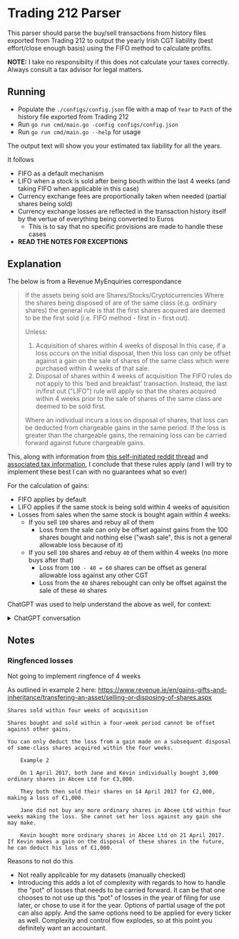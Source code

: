 # Trading 212 Parser

This parser should parse the buy/sell transactions from history files exported from Trading 212 to output the yearly Irish CGT liability (best effort/close enough basis) using the FIFO method to calculate profits.

**NOTE:** I take no responsibilty if this does not calculate your taxes correctly. Always consult a tax advisor for legal matters. 

## Running

* Populate the `./configs/config.json` file with a map of `Year` to `Path` of the history file exported from Trading 212
* Run `go run cmd/main.go -config configs/config.json`
* Run `go run cmd/main.go --help` for usage

The output text will show you your estimated tax liability for all the years.

It follows
- FIFO as a default mechanism
- LIFO when a stock is sold after being bouth within the last 4 weeks (and taking FIFO when applicable in this case)
- Currency exchange fees are proportionally taken when needed (partial shares being sold)
- Currency exchange losses are reflected in the transaction history itself by the vertue of everything being converted to Euros
    - This is to say that no specific provisions are made to handle these cases
- **READ THE NOTES FOR EXCEPTIONS**

## Explanation

The below is from a Revenue MyEnquiries correspondance

> If the assets being sold are Shares/Stocks/Cryptocurrencies
> Where the shares being disposed of are of the same class (e.g. ordinary shares) the general rule is that the first shares acquired are deemed to be the first sold (i.e. FIFO method - first in - first out).
> 
> Unless:
> 1. Acquisition of shares within 4 weeks of disposal
> In this case, if a loss occurs on the initial disposal, then this loss can only be offset against a gain on the sale of shares of the same class which were purchased within 4 weeks of that sale.
> 2. Disposal of shares within 4 weeks of acquisition
> The FIFO rules do not apply to this 'bed and breakfast' transaction. Instead, the last in/first out ("LIFO") rule will apply so that the shares acquired within 4 weeks prior to the sale of shares of the same class are deemed to be sold first.
> 
> Where an individual incurs a loss on disposal of shares, that loss can be deducted from chargeable gains in the same period. If the loss is greater than the chargeable gains, the remaining loss can be carried forward against future chargeable gains.

This, along with information from [this self-initiated reddit thread](https://www.reddit.com/r/irishpersonalfinance/comments/1gamjte/shares_cgt_calculations_with_their_caveats/) and [associated tax information](https://www.irishstatutebook.ie/eli/1997/act/39/section/581/enacted/en/html#sec581), I conclude that these rules apply (and I will try to implement these best I can with no guarantees what so ever)

For the calculation of gains:
* FIFO applies by default
* LIFO applies if the same stock is being sold within 4 weeks of aquisition
* Losses from sales when the same stock is bought again within 4 weeks:
    * If you sell `100` shares and rebuy all of them
        * Loss from the sale can only be offset against gains from the 100 shares bought and nothing else ("wash sale", this is not a general allowable loss because of it)
    * If you sell `100` shares and rebuy `40` of them within 4 weeks (no more buys after that)
        * Loss from `100 - 40 = 60` shares can be offset as general allowable loss against any other CGT
        * Loss from the `40` shares rebought can only be offset against the sale of these `40` shares

ChatGPT was used to help understand the above as well, for context:

<details>
<summary>ChatGPT conversation</summary>

***You said:***
Explain this in different words to me 

***ChatGPT said:***
Of course! Could you share the text you’d like me to rephrase?

***You said:***
 For the purposes of the Capital Gains Tax Acts, where the same person in the same capacity disposes of shares of the same class as shares which such person acquired within 4 weeks preceding the disposal, the shares disposed of shall be identified with the shares so acquired within those 4 weeks.

***ChatGPT said:***
Under the Capital Gains Tax Acts, if a person sells shares of the same class that they bought within the previous four weeks, those sold shares will be matched with the shares bought during that four-week period.

***You said:***
Give me an example

***ChatGPT said:***
Sure! Here’s an example to clarify this rule:

Let's say:

Sarah owns 100 shares of XYZ Corp.
On March 1st, she buys an additional 50 shares of XYZ Corp.
On March 20th, she sells 50 shares of XYZ Corp.
Under the Capital Gains Tax Acts rule, the 50 shares she sells on March 20th will be considered the same shares she bought on March 1st, since this purchase happened within four weeks of the sale. This means any capital gains or losses Sarah has will be calculated based on the price she paid for the 50 shares on March 1st, not her original 100 shares.

This helps avoid "tax-loss harvesting" where investors could sell and quickly repurchase shares to create a tax benefit.

1/2

***You said:***
Does the mention of share classes mean any shares of the same class can be used in the above. Or does it need to be the same security?

***ChatGPT said:***
The mention of "share class" here means that the rule applies to shares of the same company and class. This means it isn’t enough that the shares belong to the same general class (like "common shares") across different companies; they must be the same security from the same company and of the same class within that company.

So, if you sell shares of XYZ Corp's common shares, the rule applies only to common shares of XYZ Corp that you bought within the previous four weeks. It would not apply to shares of a different company, nor to a different class of shares within XYZ Corp (e.g., if they had both Class A and Class B shares).

***You said:***
Can you explain this section now?

For the purposes of the Capital Gains Tax Acts, where the quantity of shares of the same class disposed of exceeds the quantity of shares of the same class acquired within the period of 4 weeks preceding the disposal, the excess shall be identified with shares of the same class acquired otherwise than within the period of 4 weeks.

***ChatGPT said:***
This section addresses situations where the number of shares sold is greater than the number of shares bought in the previous four weeks.

Here’s how it works:

If you sell more shares than you bought in the four weeks before the sale, the rule first matches the shares you bought within that four-week period. After those are matched, any remaining shares in the sale are then identified with shares that were bought outside that four-week window.

Example
Let's break it down with an example:

Sarah owns 200 shares of XYZ Corp.
On March 1st, she buys an additional 30 shares of XYZ Corp.
On March 20th, she sells 50 shares of XYZ Corp.
Here’s how the rule applies:

The first 30 shares of her sale on March 20th will be identified with the 30 shares she bought on March 1st, as they were purchased within the previous four weeks.
The remaining 20 shares from her sale (since she sold 50 shares total) will be matched with shares she acquired outside the four-week period—likely from her original 200 shares.
This rule ensures that recent purchases are considered first, with any remaining shares matched to older holdings.

***You said:***
can you explain this now

(3) Where a loss accrues to a person on the disposal of shares and such person reacquires shares of the same class within 4 weeks after the disposal, that loss shall not be allowable under section 538 or 546 otherwise than by deduction from a chargeable gain accruing to such person on the disposal of the shares reacquired; but, if the quantity of shares so reacquired is less than the quantity so disposed of, such proportion of the loss shall be allowable under section 538 or 546 as bears the same proportion to the loss on the disposal as the quantity not reacquired bears to the quantity disposed of.

(4) In the case of a man and his wife living with him—

(a) subsections (1) and (2) shall, with the necessary modifications, apply where shares are acquired by one of them and shares of the same class are disposed of within 4 weeks by the other, and

(b) subsection (3) shall, with the necessary modifications, apply also where a loss on the disposal accrues to one of them and the acquisition after the disposal is made by the other.

***ChatGPT said:***
Certainly! These sections deal with rules around capital losses when someone sells shares and then buys similar shares again shortly afterward. Here’s a breakdown of each part:

Section (3)
This section prevents a person from immediately claiming a tax loss if they sell shares at a loss and then buy back the same type of shares within four weeks. This is known as a "bed and breakfasting" rule, aimed at stopping people from creating tax losses to offset gains while still holding essentially the same investment.

Here’s how it works:

If you sell shares at a loss and buy back the same class of shares within four weeks, the loss from the sale is not allowed as a deduction under sections 538 or 546 for tax purposes.

Instead, that loss can only be used to offset a future gain when you eventually sell the reacquired shares.

If you reacquire fewer shares than you originally sold, only part of the loss will be restricted. Specifically, the allowed loss is proportional to the difference between the shares sold and those repurchased.
Example:
Sarah sells 100 shares of XYZ Corp at a loss.
Two weeks later, she buys 40 shares of XYZ Corp.
Under this rule:

Only a portion of Sarah's loss (corresponding to the 60 shares not repurchased) will be allowed as an immediate deduction.
The remaining loss (for the 40 shares reacquired) will be deferred and only allowed to offset any future gain from selling those 40 shares.
Section (4)
This section applies similar rules to married couples living together.

Subsection (4)(a)
Subsections (1) and (2) apply with necessary adjustments if one spouse buys shares and the other spouse sells shares of the same class within four weeks. So, the rules that match shares based on timing will apply across both spouses' transactions.
Subsection (4)(b)
Subsection (3)’s loss restriction also applies if one spouse incurs a loss on selling shares and the other spouse buys similar shares within four weeks. This means that the loss cannot be immediately claimed but is deferred, just as if the same person had done both transactions.
Example for Section (4):
John sells 100 shares of XYZ Corp at a loss.
A week later, his spouse, Jane, buys 50 shares of XYZ Corp.
Since they are married and living together:

John’s loss on the 100 shares he sold will be partially restricted.
Only the portion of the loss corresponding to 50 shares (the difference between what John sold and what Jane bought) will be available for immediate deduction.
The rest will be deferred and only allowed as a deduction when Jane eventually sells her shares.
These rules aim to prevent “loss harvesting” between sales and repurchases, even across spouses, by delaying the tax benefits until there is a genuine change in investment holdings.

***You said:***
what are sections 538 or 546 

***ChatGPT said:***
In the context of the Capital Gains Tax Acts, sections 538 and 546 refer to provisions in tax law that govern how capital losses can be applied to offset capital gains.

Section 538: This section generally covers the relief for capital losses. It outlines how individuals can use their capital losses to reduce their overall taxable gains. Losses on the sale of certain assets, like shares, can normally be deducted from capital gains, thereby reducing the amount of tax owed.

Section 546: This section provides additional rules around allowable losses for capital gains tax purposes. It defines specific circumstances or restrictions under which losses are considered allowable (or not allowable) and provides guidance on how to claim these losses against future gains.

In the context of the previous rule (about reacquiring shares), these sections would typically allow a loss to be offset against future gains, but the “bed and breakfasting” rule (Section 3) restricts this benefit temporarily if the shares are reacquired too soon after the sale.

</details>

## Notes

### Ringfenced losses

Not going to implement ringfence of 4 weeks

As outlined in example 2 here: https://www.revenue.ie/en/gains-gifts-and-inheritance/transfering-an-asset/selling-or-disposing-of-shares.aspx

```
Shares sold within four weeks of acquisition

Shares bought and sold within a four-week period cannot be offset against other gains.

You can only deduct the loss from a gain made on a subsequent disposal of same-class shares acquired within the four weeks.

    Example 2

    On 1 April 2017, both Jane and Kevin individually bought 3,000 ordinary shares in Abcee Ltd for €3,000.

    They both then sold their shares on 14 April 2017 for €2,000, making a loss of €1,000.

    Jane did not buy any more ordinary shares in Abcee Ltd within four weeks making the loss. She cannot set her loss against any gain she may make.

    Kevin bought more ordinary shares in Abcee Ltd on 21 April 2017. If Kevin makes a gain on the disposal of these shares in the future, he can deduct his loss of €1,000.
```

Reasons to not do this
- Not really applicable for my datasets (manually checked)
- Introducing this adds a lot of complexity with regards to how to handle the "pot" of losses that needs to be carried forward. It can be that one chooses to not use up this "pot" of losses in the year of filing for use later, or chose to use it for the year. Options of partial usage of the pot can also apply. And the same options need to be applied for every ticker as well. Complexity and control flow explodes, so at this point you definitely want an accountant.
